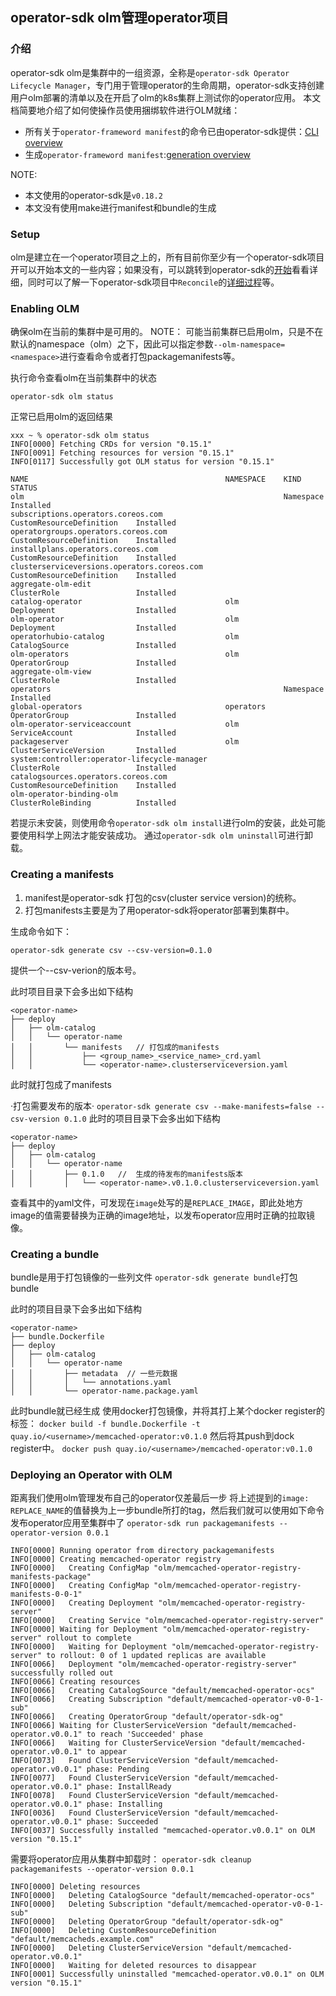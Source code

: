 ## operator-sdk olm管理operator项目

### 介绍
operator-sdk olm是集群中的一组资源，全称是`operator-sdk Operator Lifecycle Manager`，专门用于管理operator的生命周期，operator-sdk支持创建用户olm部署的清单以及在开启了olm的k8s集群上测试你的operator应用。
本文档简要地介绍了如何使操作员使用捆绑软件进行OLM就绪：
- 所有关于`operator-frameword manifest`的命令已由operator-sdk提供：[CLI overview](https://sdk.operatorframework.io/docs/olm-integration/cli-overview/)
- 生成`operator-frameword manifest`:[generation overview](https://sdk.operatorframework.io/docs/olm-integration/generating-a-csv)

NOTE:
- 本文使用的operator-sdk是`v0.18.2`
- 本文没有使用make进行manifest和bundle的生成

### Setup
olm是建立在一个operator项目之上的，所有目前你至少有一个operator-sdk项目开可以开始本文的一些内容；如果没有，可以跳转到operator-sdk的[开始](./crd.operator-sdk.start.md)看看详细，同时可以了解一下operator-sdk项目中`Reconcile`的[详细过程](./crd.operator-sdk.md)等。

### Enabling OLM
确保olm在当前的集群中是可用的。
NOTE： 可能当前集群已启用olm，只是不在默认的namespace（olm）之下，因此可以指定参数`--olm-namespace=<namespace>`进行查看命令或者打包packagemanifests等。

执行命令查看olm在当前集群中的状态
```
operator-sdk olm status
```
正常已启用olm的返回结果
```
xxx ~ % operator-sdk olm status 
INFO[0000] Fetching CRDs for version "0.15.1"           
INFO[0091] Fetching resources for version "0.15.1"      
INFO[0117] Successfully got OLM status for version "0.15.1" 

NAME                                            NAMESPACE    KIND                        STATUS
olm                                                          Namespace                   Installed
subscriptions.operators.coreos.com                           CustomResourceDefinition    Installed
operatorgroups.operators.coreos.com                          CustomResourceDefinition    Installed
installplans.operators.coreos.com                            CustomResourceDefinition    Installed
clusterserviceversions.operators.coreos.com                  CustomResourceDefinition    Installed
aggregate-olm-edit                                           ClusterRole                 Installed
catalog-operator                                olm          Deployment                  Installed
olm-operator                                    olm          Deployment                  Installed
operatorhubio-catalog                           olm          CatalogSource               Installed
olm-operators                                   olm          OperatorGroup               Installed
aggregate-olm-view                                           ClusterRole                 Installed
operators                                                    Namespace                   Installed
global-operators                                operators    OperatorGroup               Installed
olm-operator-serviceaccount                     olm          ServiceAccount              Installed
packageserver                                   olm          ClusterServiceVersion       Installed
system:controller:operator-lifecycle-manager                 ClusterRole                 Installed
catalogsources.operators.coreos.com                          CustomResourceDefinition    Installed
olm-operator-binding-olm                                     ClusterRoleBinding          Installed
```
若提示未安装，则使用命令`operator-sdk olm install`进行olm的安装，此处可能要使用科学上网法才能安装成功。
通过`operator-sdk olm uninstall`可进行卸载。


### Creating a manifests
1. manifest是operator-sdk 打包的csv(cluster service version)的统称。
2. 打包manifests主要是为了用operator-sdk将operator部署到集群中。

生成命令如下：
```
operator-sdk generate csv --csv-version=0.1.0
```
提供一个--csv-verion的版本号。

此时项目目录下会多出如下结构
```
<operator-name>
├── deploy
│   ├── olm-catalog
│   │   └── operator-name
│   │       └── manifests   // 打包成的manifests
│   │           ├── <group_name>_<service_name>_crd.yaml
│   │           └── <operator-name>.clusterserviceversion.yaml
```

此时就打包成了manifests


·打包需要发布的版本·
`operator-sdk generate csv --make-manifests=false --csv-version 0.1.0`
此时的项目目录下会多出如下结构
```
<operator-name>
├── deploy
│   ├── olm-catalog
│   │   └── operator-name
│   │       ├── 0.1.0   //  生成的待发布的manifests版本
│   │       │   └── <operator-name>.v0.1.0.clusterserviceversion.yaml
```
查看其中的yaml文件，可发现在`image`处写的是`REPLACE_IMAGE`，即此处地方image的值需要替换为正确的image地址，以发布operator应用时正确的拉取镜像。

### Creating a bundle
bundle是用于打包镜像的一些列文件
`operator-sdk generate bundle`打包bundle

此时的项目目录下会多出如下结构
```
<operator-name>
├── bundle.Dockerfile
├── deploy
│   ├── olm-catalog
│   │   └── operator-name
│   │       ├── metadata  // 一些元数据
│   │       │   └── annotations.yaml
│   │       └── operator-name.package.yaml
```


此时bundle就已经生成
使用docker打包镜像，并将其打上某个docker register的标签：
`docker build -f bundle.Dockerfile -t quay.io/<username>/memcached-operator:v0.1.0`
然后将其push到dock register中。
`docker push quay.io/<username>/memcached-operator:v0.1.0`

### Deploying an Operator with OLM
距离我们使用olm管理发布自己的operator仅差最后一步
将上述提到的`image: REPLACE_NAME`的值替换为上一步bundle所打的tag，然后我们就可以使用如下命令发布operator应用至集群中了
`operator-sdk run packagemanifests --operator-version 0.0.1`
```
INFO[0000] Running operator from directory packagemanifests
INFO[0000] Creating memcached-operator registry         
INFO[0000]   Creating ConfigMap "olm/memcached-operator-registry-manifests-package"
INFO[0000]   Creating ConfigMap "olm/memcached-operator-registry-manifests-0-0-1"
INFO[0000]   Creating Deployment "olm/memcached-operator-registry-server"
INFO[0000]   Creating Service "olm/memcached-operator-registry-server"
INFO[0000] Waiting for Deployment "olm/memcached-operator-registry-server" rollout to complete
INFO[0000]   Waiting for Deployment "olm/memcached-operator-registry-server" to rollout: 0 of 1 updated replicas are available
INFO[0066]   Deployment "olm/memcached-operator-registry-server" successfully rolled out
INFO[0066] Creating resources                           
INFO[0066]   Creating CatalogSource "default/memcached-operator-ocs"
INFO[0066]   Creating Subscription "default/memcached-operator-v0-0-1-sub"
INFO[0066]   Creating OperatorGroup "default/operator-sdk-og"
INFO[0066] Waiting for ClusterServiceVersion "default/memcached-operator.v0.0.1" to reach 'Succeeded' phase
INFO[0066]   Waiting for ClusterServiceVersion "default/memcached-operator.v0.0.1" to appear
INFO[0073]   Found ClusterServiceVersion "default/memcached-operator.v0.0.1" phase: Pending
INFO[0077]   Found ClusterServiceVersion "default/memcached-operator.v0.0.1" phase: InstallReady
INFO[0078]   Found ClusterServiceVersion "default/memcached-operator.v0.0.1" phase: Installing
INFO[0036]   Found ClusterServiceVersion "default/memcached-operator.v0.0.1" phase: Succeeded
INFO[0037] Successfully installed "memcached-operator.v0.0.1" on OLM version "0.15.1"
```


需要将operator应用从集群中卸载时：
`operator-sdk cleanup packagemanifests --operator-version 0.0.1`
```
INFO[0000] Deleting resources
INFO[0000]   Deleting CatalogSource "default/memcached-operator-ocs"
INFO[0000]   Deleting Subscription "default/memcached-operator-v0-0-1-sub"
INFO[0000]   Deleting OperatorGroup "default/operator-sdk-og"
INFO[0000]   Deleting CustomResourceDefinition "default/memcacheds.example.com"
INFO[0000]   Deleting ClusterServiceVersion "default/memcached-operator.v0.0.1"
INFO[0000]   Waiting for deleted resources to disappear
INFO[0001] Successfully uninstalled "memcached-operator.v0.0.1" on OLM version "0.15.1"
```
